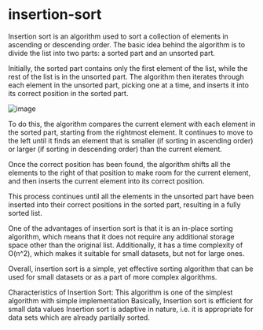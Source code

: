 # insertion-sort
Insertion sort is an algorithm used to sort a collection of elements in ascending or descending order. The basic idea behind the algorithm is to divide the list into two parts: a sorted part and an unsorted part.

Initially, the sorted part contains only the first element of the list, while the rest of the list is in the unsorted part. The algorithm then iterates through each element in the unsorted part, picking one at a time, and inserts it into its correct position in the sorted part.


![image](https://user-images.githubusercontent.com/125429673/234467245-9d3d85ad-9c7a-4276-9f13-4ba1e6084928.png)



To do this, the algorithm compares the current element with each element in the sorted part, starting from the rightmost element. It continues to move to the left until it finds an element that is smaller (if sorting in ascending order) or larger (if sorting in descending order) than the current element.

Once the correct position has been found, the algorithm shifts all the elements to the right of that position to make room for the current element, and then inserts the current element into its correct position.


This process continues until all the elements in the unsorted part have been inserted into their correct positions in the sorted part, resulting in a fully sorted list.

One of the advantages of insertion sort is that it is an in-place sorting algorithm, which means that it does not require any additional storage space other than the original list. Additionally, it has a time complexity of O(n^2), which makes it suitable for small datasets, but not for large ones.

Overall, insertion sort is a simple, yet effective sorting algorithm that can be used for small datasets or as a part of more complex algorithms.

Characteristics of Insertion Sort:
This algorithm is one of the simplest algorithm with simple implementation
Basically, Insertion sort is efficient for small data values
Insertion sort is adaptive in nature, i.e. it is appropriate for data sets which are already partially sorted.
